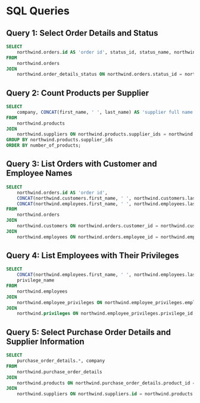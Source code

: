 
# SQL Queries

## Query 1: Select Order Details and Status
```sql
SELECT 
    northwind.orders.id AS 'order id', status_id, status_name, northwind.order_details_status.id
FROM
    northwind.orders
JOIN
    northwind.order_details_status ON northwind.orders.status_id = northwind.order_details_status.id;
```

## Query 2: Count Products per Supplier
```sql
SELECT 
    company, CONCAT(first_name, ' ', last_name) AS 'supplier full name', COUNT(*) AS number_of_products
FROM
    northwind.products
JOIN
    northwind.suppliers ON northwind.products.supplier_ids = northwind.suppliers.id
GROUP BY northwind.products.supplier_ids
ORDER BY number_of_products;
```

## Query 3: List Orders with Customer and Employee Names
```sql
SELECT 
    northwind.orders.id AS 'order id',
    CONCAT(northwind.customers.first_name, ' ', northwind.customers.last_name) AS 'customer full name',
    CONCAT(northwind.employees.first_name, ' ', northwind.employees.last_name) AS 'employees full name'
FROM
    northwind.orders
JOIN
    northwind.customers ON northwind.orders.customer_id = northwind.customers.id
JOIN
    northwind.employees ON northwind.orders.employee_id = northwind.employees.id;
```

## Query 4: List Employees with Their Privileges
```sql
SELECT 
    CONCAT(northwind.employees.first_name, ' ', northwind.employees.last_name) AS 'employees full name',
    privilege_name
FROM
    northwind.employees
JOIN
    northwind.employee_privileges ON northwind.employee_privileges.employee_id = northwind.employees.id
JOIN
    northwind.privileges ON northwind.employee_privileges.privilege_id = northwind.privileges.id;
```

## Query 5: Select Purchase Order Details and Supplier Information
```sql
SELECT 
    purchase_order_details.*, company
FROM
    northwind.purchase_order_details
JOIN
    northwind.products ON northwind.purchase_order_details.product_id = northwind.products.id
JOIN
    northwind.suppliers ON northwind.suppliers.id = northwind.products.supplier_ids;
```

